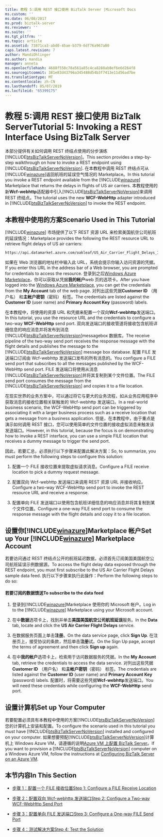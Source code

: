 ```yaml
---
title: 教程 5:调用 REST 接口使用 BizTalk Server |Microsoft Docs
ms.custom: ''
ms.date: 06/08/2017
ms.prod: biztalk-server
ms.reviewer: ''
ms.suite: ''
ms.tgt_pltfrm: ''
ms.topic: article
ms.assetid: 73871ca3-abd0-45ae-b379-6df76a967a80
caps.latest.revision: 7
author: MandiOhlinger
ms.author: mandia
manager: anneta
ms.openlocfilehash: 4688f550c78a561a85c4ca8288ab8ef6e6d264f8
ms.sourcegitcommit: 381e83d43796a345488d54b3f7413e11d56ad7be
ms.translationtype: MT
ms.contentlocale: zh-CN
ms.lasthandoff: 05/07/2019
ms.locfileid: "65399175"
---
```

# <a name="tutorial-5-invoking-a-rest-interface-using-biztalk-server"></a><span data-ttu-id="664e8-102">教程 5:调用 REST 接口使用 BizTalk Server</span><span class="sxs-lookup"><span data-stu-id="664e8-102">Tutorial 5: Invoking a REST Interface Using BizTalk Server</span></span>
<span data-ttu-id="664e8-103">本部分提供有关如何调用 REST 终结点使用的分步演练[!INCLUDE[btsBizTalkServerNoVersion](../includes/btsbiztalkservernoversion-md.md)]。</span><span class="sxs-lookup"><span data-stu-id="664e8-103">This section provides a step-by-step walkthrough on how to invoke a REST endpoint using [!INCLUDE[btsBizTalkServerNoVersion](../includes/btsbiztalkservernoversion-md.md)].</span></span> <span data-ttu-id="664e8-104">在本教程中调用 REST 终结点可从[!INCLUDE[winazure](../includes/winazure-md.md)]返回航班的延误空气情况的 Marketplace。</span><span class="sxs-lookup"><span data-stu-id="664e8-104">In this tutorial you invoke a REST endpoint available from the [!INCLUDE[winazure](../includes/winazure-md.md)] Marketplace that returns the delays in flights of US air carriers.</span></span> <span data-ttu-id="664e8-105">本教程使用的新**Wcf-webhttp**适配器中引入[!INCLUDE[btsBizTalkServerNoVersion](../includes/btsbiztalkservernoversion-md.md)]来调用 REST 终结点。</span><span class="sxs-lookup"><span data-stu-id="664e8-105">The tutorial uses the new **WCF-WebHttp** adapter introduced in [!INCLUDE[btsBizTalkServerNoVersion](../includes/btsbiztalkservernoversion-md.md)] to invoke the REST endpoint.</span></span>  
  
##  <a name="BKMK_Scenario"></a> <span data-ttu-id="664e8-106">本教程中使用的方案</span><span class="sxs-lookup"><span data-stu-id="664e8-106">Scenario Used in This Tutorial</span></span>  
 [!INCLUDE[winazure](../includes/winazure-md.md)] <span data-ttu-id="664e8-107">市场提供了以下 REST 资源 URL 来检索美国航空公司航班的延误情况：</span><span class="sxs-lookup"><span data-stu-id="664e8-107">Marketplace provides the following the REST resource URL to retrieve flight delays of US air carriers:</span></span>  
  
```  
https://api.datamarket.azure.com/oakleaf/US_Air_Carrier_Flight_Delays_Incr/On_Time_Performance  
```  
  
 <span data-ttu-id="664e8-108">如果在 Web 浏览器的地址栏中输入此 URL，系统会提示你输入访问资源的凭据。</span><span class="sxs-lookup"><span data-stu-id="664e8-108">If you enter this URL in the address bar of a Web browser, you are prompted for credentials to access the resource.</span></span> <span data-ttu-id="664e8-109">登录到之后[Windows Azure Marketplace](http://go.microsoft.com/fwlink/p/?LinkId=257913)，你可以获取从凭据**我的帐户**web 页的选项卡。</span><span class="sxs-lookup"><span data-stu-id="664e8-109">After you have logged into the [Windows Azure Marketplace](http://go.microsoft.com/fwlink/p/?LinkId=257913), you can get the credentials from the **My Account** tab of the web page.</span></span> <span data-ttu-id="664e8-110">对列出这些凭据**Customer ID** （用户名） 和**主帐户密钥**（密码） 标签。</span><span class="sxs-lookup"><span data-stu-id="664e8-110">The credentials are listed against the **Customer ID** (user name) and **Primary Account Key** (password) labels.</span></span>  
  
 <span data-ttu-id="664e8-111">在本教程中，将使用的资源 URL 和凭据来配置一个双向**Wcf-webhttp**发送端口。</span><span class="sxs-lookup"><span data-stu-id="664e8-111">In this tutorial, you use the resource URL and the credentials to configure a two-way **WCF-WebHttp** send port.</span></span> <span data-ttu-id="664e8-112">双向发送端口的接收管道将接收包含航班详细信息的响应消息并将发布到消息[!INCLUDE[btsBizTalkServerNoVersion](../includes/btsbiztalkservernoversion-md.md)]messagebox 数据库。</span><span class="sxs-lookup"><span data-stu-id="664e8-112">The receive pipeline of the two-way send port receives the response message with the flight details and publishes the message to the [!INCLUDE[btsBizTalkServerNoVersion](../includes/btsbiztalkservernoversion-md.md)] message box database.</span></span> <span data-ttu-id="664e8-113">配置 FILE 发送端口订阅由 Wcf-webhttp 发送端口发布的所有消息的。</span><span class="sxs-lookup"><span data-stu-id="664e8-113">You configure a FILE send port that subscribes to all the messages published by the WCF-WebHttp send port.</span></span> <span data-ttu-id="664e8-114">FILE 发送端口将使用从消息[!INCLUDE[btsBizTalkServerNoVersion](../includes/btsbiztalkservernoversion-md.md)]并将其复制到某个文件位置。</span><span class="sxs-lookup"><span data-stu-id="664e8-114">The FILE send port consumes the message from the [!INCLUDE[btsBizTalkServerNoVersion](../includes/btsbiztalkservernoversion-md.md)] and copies it to a file location.</span></span>  
  
 <span data-ttu-id="664e8-115">在现实世界的业务方案中，可以通过将它与更大的业务流程，如从业务应用程序中获取消息的接收位置相关联触发的 Wcf-webhttp 发送端口。</span><span class="sxs-lookup"><span data-stu-id="664e8-115">In a real-world business scenario, the WCF-WebHttp send port can be triggered by associating it with a larger business process such as a receive location that gets a message from a business application.</span></span> <span data-ttu-id="664e8-116">但是，在本教程中，由于重点是演示如何调用 REST 接口，您可以使用简单的文件位置的接收虚拟消息来触发该发送端口。</span><span class="sxs-lookup"><span data-stu-id="664e8-116">However, in this tutorial, because the focus is on demonstrating how to invoke a REST interface, you can use a simple FILE location that receives a dummy message to trigger the send port.</span></span>  
  
 <span data-ttu-id="664e8-117">因此，若要汇总，必须执行以下步骤来配置此解决方案：</span><span class="sxs-lookup"><span data-stu-id="664e8-117">So, to summarize, you must perform the following steps to configure this solution:</span></span>  
  
1.  <span data-ttu-id="664e8-118">配置一个 FILE 接收位置来提取虚拟请求消息。</span><span class="sxs-lookup"><span data-stu-id="664e8-118">Configure a FILE receive location to pick a dummy request message.</span></span>  
  
2.  <span data-ttu-id="664e8-119">配置双向 Wcf-webhttp 发送端口来调用 REST 资源 URL 并接收响应。</span><span class="sxs-lookup"><span data-stu-id="664e8-119">Configure a two-way WCF-WebHttp send port to invoke the REST resource URL and receive a response.</span></span>  
  
3.  <span data-ttu-id="664e8-120">配置单向 FILE 发送端口以使用包含航班详细信息的响应消息并将其复制到某个文件位置。</span><span class="sxs-lookup"><span data-stu-id="664e8-120">Configure a one-way FILE send port to consume the response message with the flight details and copy it to a file location.</span></span>  
  
## <a name="set-up-your-includewinazureincludeswinazure-mdmd-marketplace-account"></a><span data-ttu-id="664e8-121">设置你[!INCLUDE[winazure](../includes/winazure-md.md)]Marketplace 帐户</span><span class="sxs-lookup"><span data-stu-id="664e8-121">Set up Your [!INCLUDE[winazure](../includes/winazure-md.md)] Marketplace Account</span></span>  
 <span data-ttu-id="664e8-122">若要访问通过 REST 终结点公开的航班延迟数据，必须首先订阅美国美国航空公司航班延误示例数据源。</span><span class="sxs-lookup"><span data-stu-id="664e8-122">To access the flight delay data exposed through the REST endpoint, you must first subscribe to the US Air Carrier Flight Delays sample data feed.</span></span> <span data-ttu-id="664e8-123">执行以下步骤来执行此操作：</span><span class="sxs-lookup"><span data-stu-id="664e8-123">Perform the following steps to do so:</span></span>  
  
#### <a name="to-subscribe-to-the-data-feed"></a><span data-ttu-id="664e8-124">若要订阅的数据馈送</span><span class="sxs-lookup"><span data-stu-id="664e8-124">To subscribe to the data feed</span></span>  
  
1. <span data-ttu-id="664e8-125">登录到[!INCLUDE[winazure](../includes/winazure-md.md)]Marketplace 使用你的 Microsoft 帐户。</span><span class="sxs-lookup"><span data-stu-id="664e8-125">Log in to the [!INCLUDE[winazure](../includes/winazure-md.md)] Marketplace using your Microsoft account.</span></span>  
  
2. <span data-ttu-id="664e8-126">在中**数据**选项卡上，找到并单击**美国美国航空公司航班延误**服务。</span><span class="sxs-lookup"><span data-stu-id="664e8-126">In the **Data** tab, locate and click the **US Air Carrier Flight Delays** service.</span></span>  
  
3. <span data-ttu-id="664e8-127">在数据服务页面上单击**注册**。</span><span class="sxs-lookup"><span data-stu-id="664e8-127">On the data service page, click **Sign Up**.</span></span> <span data-ttu-id="664e8-128">在注册页上，接受协议的条款，然后单击**注册**试。</span><span class="sxs-lookup"><span data-stu-id="664e8-128">On the Sign Up page, accept the terms of agreement and then click **Sign up** again.</span></span>  
  
4. <span data-ttu-id="664e8-129">在中**我的帐户**选项卡上，检索用于访问数据服务的凭据。</span><span class="sxs-lookup"><span data-stu-id="664e8-129">In the **My Account** tab, retrieve the credentials to access the data service.</span></span> <span data-ttu-id="664e8-130">对列出这些凭据**Customer ID** （用户名） 和**主帐户密钥**（密码） 标签。</span><span class="sxs-lookup"><span data-stu-id="664e8-130">The credentials are listed against the **Customer ID** (user name) and **Primary Account Key** (password) labels.</span></span> <span data-ttu-id="664e8-131">配置时，将需要这些凭据**Wcf-webhttp**发送端口。</span><span class="sxs-lookup"><span data-stu-id="664e8-131">You will need these credentials while configuring the **WCF-WebHttp** send port.</span></span>  
  
## <a name="set-up-your-computer"></a><span data-ttu-id="664e8-132">设置计算机</span><span class="sxs-lookup"><span data-stu-id="664e8-132">Set up Your Computer</span></span>  
 <span data-ttu-id="664e8-133">若要配置必须具有本教程中使用的方案[!INCLUDE[btsBizTalkServerNoVersion](../includes/btsbiztalkservernoversion-md.md)]您的计算机上安装和配置。</span><span class="sxs-lookup"><span data-stu-id="664e8-133">To configure the scenario used in this tutorial you must have [!INCLUDE[btsBizTalkServerNoVersion](../includes/btsbiztalkservernoversion-md.md)] installed and configured on your computer.</span></span> <span data-ttu-id="664e8-134">如果想要预配[!INCLUDE[btsBizTalkServerNoVersion](../includes/btsbiztalkservernoversion-md.md)]计算机上 Windows Azure VM，请遵循的说明[Azure VM 上配置 BizTalk Server](http://msdn.microsoft.com/library/azure/jj248689.aspx)。</span><span class="sxs-lookup"><span data-stu-id="664e8-134">If you want to provision a [!INCLUDE[btsBizTalkServerNoVersion](../includes/btsbiztalkservernoversion-md.md)] computer on a Windows Azure VM, follow the instructions at [Configuring BizTalk Server on an Azure VM](http://msdn.microsoft.com/library/azure/jj248689.aspx).</span></span>  
  
## <a name="in-this-section"></a><span data-ttu-id="664e8-135">本节内容</span><span class="sxs-lookup"><span data-stu-id="664e8-135">In This Section</span></span>  
  
-   [<span data-ttu-id="664e8-136">步骤 1：配置一个 FILE 接收位置</span><span class="sxs-lookup"><span data-stu-id="664e8-136">Step 1: Configure a FILE Receive Location</span></span>](../core/step-1-configure-a-file-receive-location.md)  
  
-   [<span data-ttu-id="664e8-137">步骤 2：配置双向 Wcf-webhttp 发送端口</span><span class="sxs-lookup"><span data-stu-id="664e8-137">Step 2: Configure a Two-way WCF-WebHttp Send Port</span></span>](../core/step-2-configure-a-two-way-wcf-webhttp-send-port.md)  
  
-   [<span data-ttu-id="664e8-138">步骤 3：配置单向 FILE 发送端口</span><span class="sxs-lookup"><span data-stu-id="664e8-138">Step 3: Configure a One-way FILE Send Port</span></span>](../core/step-3-configure-a-one-way-file-send-port.md)  
  
-   [<span data-ttu-id="664e8-139">步骤 4：测试解决方案</span><span class="sxs-lookup"><span data-stu-id="664e8-139">Step 4: Test the Solution</span></span>](../core/step-4-test-the-solution.md)